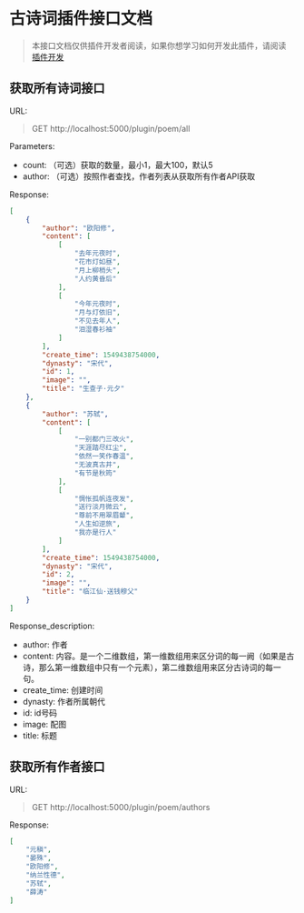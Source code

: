 # 古诗词插件接口文档

>本接口文档仅供插件开发者阅读，如果你想学习如何开发此插件，请阅读
[插件开发](http://doc.cms.7yue.pro/lin/server/plugin_create.html)

## 获取所有诗词接口
URL:
>GET http://localhost:5000/plugin/poem/all

Parameters:
- count: （可选）获取的数量，最小1，最大100，默认5
- author: （可选）按照作者查找，作者列表从获取所有作者API获取

Response:
```json
[
    {
        "author": "欧阳修",
        "content": [
            [
                "去年元夜时",
                "花市灯如昼",
                "月上柳梢头",
                "人约黄昏后"
            ],
            [
                "今年元夜时",
                "月与灯依旧",
                "不见去年人",
                "泪湿春衫袖"
            ]
        ],
        "create_time": 1549438754000,
        "dynasty": "宋代",
        "id": 1,
        "image": "",
        "title": "生查子·元夕"
    },
    {
        "author": "苏轼",
        "content": [
            [
                "一别都门三改火",
                "天涯踏尽红尘",
                "依然一笑作春温",
                "无波真古井",
                "有节是秋筠"
            ],
            [
                "惆怅孤帆连夜发",
                "送行淡月微云",
                "尊前不用翠眉颦",
                "人生如逆旅",
                "我亦是行人"
            ]
        ],
        "create_time": 1549438754000,
        "dynasty": "宋代",
        "id": 2,
        "image": "",
        "title": "临江仙·送钱穆父"
    }
]
```

Response_description:
- author: 作者
- content: 内容。是一个二维数组，第一维数组用来区分词的每一阙（如果是古诗，那么第一维数组中只有一个元素），第二维数组用来区分古诗词的每一句。
- create_time: 创建时间
- dynasty: 作者所属朝代
- id: id号码
- image: 配图
- title: 标题


## 获取所有作者接口
URL:
>GET http://localhost:5000/plugin/poem/authors

Response:
```json
[
    "元稹",
    "晏殊",
    "欧阳修",
    "纳兰性德",
    "苏轼",
    "薛涛"
]
```
